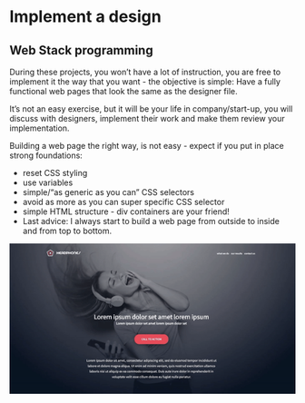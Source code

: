 # Implement a design
## Web Stack programming

During these projects, you won’t have a lot of instruction, you are free to implement it the way that you want - the objective is simple: Have a fully functional web pages that look the same as the designer file.

It’s not an easy exercise, but it will be your life in company/start-up, you will discuss with designers, implement their work and make them review your implementation.

Building a web page the right way, is not easy - expect if you put in place strong foundations:

- reset CSS styling
- use variables
- simple/“as generic as you can” CSS selectors
- avoid as more as you can super specific CSS selector
- simple HTML structure - div containers are your friend!
- Last advice: I always start to build a web page from outside to inside and from top to bottom.


![esquema](/images/borrador.gif)
